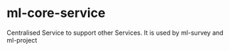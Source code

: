 # ml-core-service
Centralised Service to support other Services.
It is used by ml-survey and ml-project
